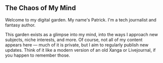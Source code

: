 ## The Chaos of My Mind

Welcome to my digital garden. My name's Patrick. I'm a tech journalist and fantasy author. 

This garden exists as a glimpse into my mind, into the ways I approach new subjects, niche interests, and more. Of course, not all of my content appears here — much of it is private, but I aim to regularly publish new updates. Think of it like a modern version of an old Xanga or Livejournal, if you happen to remember those. 